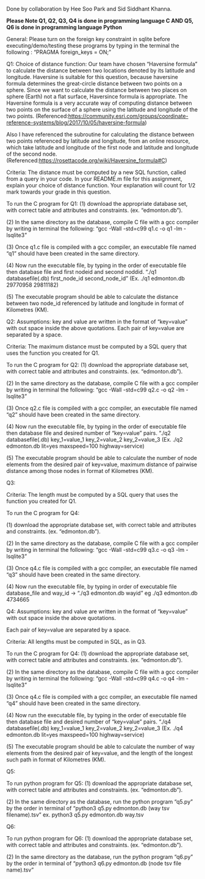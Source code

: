 Done by collaboration by Hee Soo Park and Sid Siddhant Khanna.

**Please Note Q1, Q2, Q3, Q4 is done in programming language C AND Q5, Q6 is done in programming language Python**

General: Please turn on the foreign key constraint in sqlite before executing/demo/testing these programs by typing in the terminal the following : 
“PRAGMA foreign_keys = ON;”


Q1: Choice of distance function: Our team have chosen “Haversine formula” to calculate the distance between two locations denoted by its latitude and longitude. Haversine is suitable for this question, because haversine formula determines the great-circle distance between two points on a sphere. Since we want to calculate the distance between two places on sphere (Earth) not a flat surface, Haversince formula is appropriate. The Haversine formula is a very accurate way of computing distance between two points on the surface of a sphere using the latitude and longitude of the two points. (Referenced:https://community.esri.com/groups/coordinate-reference-systems/blog/2017/10/05/haversine-formula)

Also I have referenced the subroutine for calculating the distance between two points referenced by latitude and longitude, from an online resource, which take latitude and longitude of the first node and latitude and longitude of the second node.
(Referenced:https://rosettacode.org/wiki/Haversine_formula#C)

Criteria: The distance must be computed by a new SQL function, called from a query in your code.
In your README.m file for this assignment, explain your choice of distance function. Your explanation will count for 1/2 mark towards your grade in this question.

To run the C program for Q1:
(1) download the appropriate database set, with correct table and attributes and constraints. (ex. “edmonton.db”).

(2) In the same directory as the database, compile C file with a gcc compiler by writing in terminal the following: “gcc -Wall -std=c99 q1.c -o q1 -lm -lsqlite3”

(3) Once q1.c file is compiled with a gcc compiler, an executable file named “q1” should have been created in the same directory.

(4) Now run the executable file, by typing in the order of executable file then database file and first nodeid and second noddid.
“./q1 databasefile(.db) first_node_id second_node_id”
(Ex. ./q1 edmonton.db 29770958 29811182)

(5) The executable program should be able to calculate the distance between two node_id referenced by latitude and longitude in format of Kilometres (KM).

Q2:
Assumptions: key and value are written in the format of “key=value” with out space inside the above quotations.
Each pair of key=value are separated by a space.

Criteria: The maximum distance must be computed by a SQL query that uses the function you created for Q1.


To run the C program for Q2:
(1) download the appropriate database set, with correct table and attributes and constraints. (ex. “edmonton.db”).

(2) In the same directory as the database, compile C file with a gcc compiler by writing in terminal the following: “gcc -Wall -std=c99 q2.c -o q2 -lm -lsqlite3”

(3) Once q2.c file is compiled with a gcc compiler, an executable file named “q2” should have been created in the same directory.

(4) Now run the executable file, by typing in the order of executable file then database file and desired number of “key=value” pairs.
“./q2 databasefile(.db) key_1=value_1 key_2=value_2 key_2=value_3
(Ex. ./q2 edmonton.db lit=yes maxspeed=100 highway=service)

(5) The executable program should be able to calculate the number of node elements from the desired pair of key=value, maximum distance of pairwise distance among those nodes in format of Kilometres (KM).

Q3:

Criteria: The length must be computed by a SQL query that uses the function you created for Q1.

To run the C program for Q4:

(1) download the appropriate database set, with correct table and attributes and constraints. (ex. “edmonton.db”).

(2) In the same directory as the database, compile C file with a gcc compiler by writing in terminal the following: “gcc -Wall -std=c99 q3.c -o q3 -lm -lsqlite3”

(3) Once q4.c file is compiled with a gcc compiler, an executable file named “q3” should have been created in the same directory.

(4) Now run the executable file, by typing in order of executable file database_file and way_id -> “./q3 edmonton.db wayid”
	eg ./q3 edmonton.db 4734665


Q4:
Assumptions: key and value are written in the format of “key=value” with out space inside the above quotations.

Each pair of key=value are separated by a space.

Criteria: All lengths must be computed in SQL, as in Q3.


To run the C program for Q4:
(1) download the appropriate database set, with correct table and attributes and constraints. (ex. “edmonton.db”).

(2) In the same directory as the database, compile C file with a gcc compiler by writing in terminal the following: “gcc -Wall -std=c99 q4.c -o q4 -lm -lsqlite3”

(3) Once q4.c file is compiled with a gcc compiler, an executable file named “q4” should have been created in the same directory.

(4) Now run the executable file, by typing in the order of executable file then database file and desired number of “key=value” pairs.
“./q4 databasefile(.db) key_1=value_1 key_2=value_2 key_2=value_3
(Ex. ./q4 edmonton.db lit=yes maxspeed=100 highway=service)

(5) The executable program should be able to calculate the number of way elements from the desired pair of key=value, and the length of the longest such path in format of Kilometres (KM).

Q5:

To run python program for Q5: (1) download the appropriate database set, with correct table and attributes and constraints. (ex. “edmonton.db”).

(2) In the same directory as the database, run the python program “q5.py” by the order in terminal of “python3 q5.py edmonton.db (way tsv filename).tsv”
ex. python3 q5.py edmonton.db way.tsv

Q6:

To run python program for Q6: (1) download the appropriate database set, with correct table and attributes and constraints. (ex. “edmonton.db”).


(2) In the same directory as the database, run the python program “q6.py” by the order in terminal of “python3 q6.py edmonton.db (node tsv file name).tsv”

